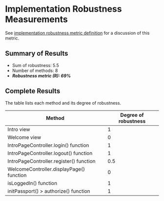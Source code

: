 # Implementation Robustness Measurements

See [implementation robustness metric definition](../metric-definitions/implementation-robustness-metric.md) 
for a discussion of this metric.

## Summary of Results

 * Sum of robustness: 5.5
 * Number of methods: 8
 * ***Robustness metric (R): 69%***

## Complete Results

The table lists each method and its degree of robustness.

Method | Degree of robustness
--- | ---
Intro view | 1
Welcome view | 0
IntroPageController.login() function | 1
IntroPageController.logout() function | 1
IntroPageController.register() function | 0.5
WelcomeController.displayPage() function | 0
isLoggedIn() function | 1
initPassport() > authorize() function | 1